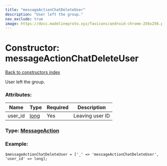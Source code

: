 ```yaml
---
title: "messageActionChatDeleteUser"
description: "User left the group."
nav_exclude: true
image: https://docs.madelineproto.xyz/favicons/android-chrome-256x256.png
---
```

# Constructor: messageActionChatDeleteUser  
[Back to constructors index](/API_docs/constructors/index.html)



User left the group.

### Attributes:

| Name     |    Type       | Required | Description |
|----------|---------------|----------|-------------|
|user\_id|[long](/API_docs/types/long.html) | Yes|Leaving user ID|



### Type: [MessageAction](/API_docs/types/MessageAction.html)


### Example:

```
$messageActionChatDeleteUser = ['_' => 'messageActionChatDeleteUser', 'user_id' => long];
```  
